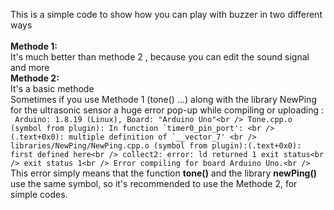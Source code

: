This is a simple code to show how you can play with buzzer in two different ways<br />
<br />
**Methode 1:**<br />
    It's much better than methode 2 , because you can edit the sound signal and more<br />
**Methode 2:**<br />
    It's a basic methode<br />
    Sometimes if you use Methode 1 (tone() ...) along with the library NewPing for the ultrasonic sensor a huge error pop-up while compiling or uploading : <br />
              ``` Arduino: 1.8.19 (Linux), Board: "Arduino Uno"<br />
                  Tone.cpp.o (symbol from plugin): In function `timer0_pin_port': <br />
                (.text+0x0): multiple definition of `__vector_7' <br />
                libraries/NewPing/NewPing.cpp.o (symbol from plugin):(.text+0x0): first defined here<br />
                collect2: error: ld returned 1 exit status<br />
                exit status 1<br />
                Error compiling for board Arduino Uno.<br />```
    This error simply means that the function **tone()** and the library **newPing()** use the same symbol, so it's recommended to use the Methode 2, for simple codes.<br />
